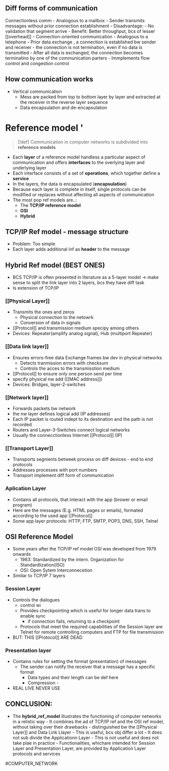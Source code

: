 

## Diff forms of communication
 Connectionless comm
		- Analogous to a mailbox
		- Sender transmits messages without prior connection establishment
		- Disadvantage:
			- No validation that segment arrive
		- Benefit: Better throughput, bcs of lesser [[overhead]]
	- Connection-oriented communication
		- Analogous to a telephone
		- Prior data exchange , a connection is established bw sender and receiver
			- the connection is not termination, even if no data is transmitted
		- After all data is exchanged, the connection becomes terminatino by one of the communication parters
		- Immplements flow control and congestion control

## How communication works
-  Vertical communication
	- Mess are packed from top to bottom layer by layer and extracted at the receiver in the reverse layer sequence
	- Data encapsulation and de-encapsulation


# Reference model '
> [!def]
> Communication in computer networks is subdivided into **reference models**

 * Each **layer** of a reference model handless a particular aspect of communication and offers **interfaces** to the overlying layer and underlying layer
 * Each interface consists of a set of **operations**, which together define a **service**
 * In the layers, the data is encapsulated (**encapsulation**)
 * Because each layer is complete in itself, single protocols can be modified or replaces without affecting all aspects of communication
 * The most pop ref models are..:
	 * The **TCP/IP reference model**
	 * **OSI**
	 * **Hybrid**
## TCP/IP Ref model - message structure
- Problem: Too simple
- Each layer adds additional inf as **header** to the message
## Hybrid Ref model (BEST ONES)
- BCS TCP/IP is often presented in literature as a 5-layer model
	-> make sense to split the link layer into 2 layers, bcs they have diff task
- Is extension of TCP/IP
### [[Physical Layer]]
- Transmits the ones and zeros
	- Physical connection to the netowrk
	- Conversion of data in signals
- [[Protocol]] and transmission medium specipy among others
- Devices: Repeater(amplify analog signal), Hub (multiport Repeater)
### [[Data link layer]]
- Ensures errors-free data Exchange frames bw dev in physical networks 
	- Detects tranmission errors with checksum
	- Controls the acces to the transmisstion medium
- [[Protocol]] to ensure only one person send per time
- specify physical nw add ([[MAC address]])
- Devices: Bridges, layer-2-switches
### [[Network layer]]
- Forwards packets bw network
- the nw layer defines logical add (IP addresses)
- Each IP packet is routed indept to its destination and the path is not recorded
- Routers and Layer-3-Switches connect logical networks
- Usually the connecctionless Internet [[Protocol]] (IP)
### [[Transport Layer]]
- Transports segments betweek process on diff devices - end to end protocols 
- Addresses processes with port numbers
- Transport implement diff form of communication
### Aplication Layer
- Contains all protocols, that interact with the app (brower or email program)
- Here are the messages (E.g. HTML pages or emails), formated according to the used app [[Protocol]]
- Some app layer protocols: HTTP, FTP, SMTP, POP3, DNS, SSH, Telnel


## OSI Reference Model
- Some years after the TCP/IP ref model OSI was developed from 1979 onwards
	- 1983: Standardized by the intern. Organization for Standardlization(ISO)
	- OSI: Open Sytem Interconnecetion
- Similar to TCP/IP 7 layers
### Session Layer
- Controls the dialogues
	- control wi
	- Provides checkpointing which is useful for longer data trans to enable sync
		- if connection fails, returning to a checkpoint
	- Protocols that meet the required capabilities of the Session layer are Telnet for remote controlling computers and FTP for file transmission
- BUT: THIS [[Protocol]] ARE DEAD
### Presentation layer
- Contains rules for setting the format (presentation) of messages
	- The sender can notify the receiver that a message has a specific format
		- Data types and their length can be def here
		- Compression -
- REAL LIVE NEVER USE

## CONCLUSION:
- The **hybrid_ref_model** illustrates the functioning of computer networks in a relistic way
		- It combines the ad of TCP/IP ref and the OSI ref model, without taking over their drawbacks
		- distinguished bw the [[Physical Layer]] and Data Link Llayer
			- This is useful, bcs obj differ a lot
		- It does not sub divide the Applicationn Layer
			-  This is not useful and does not take plae in practice
			-  Functionalities, whichare intended for Session Layer and Presentation Layer, are provided by Application Layer protocols and services


#COMPUTER_NETWORK
